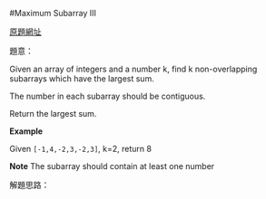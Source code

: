 #Maximum Subarray III

[原題網址](http://www.lintcode.com/en/problem/maximum-subarray-iii/)

題意：

Given an array of integers and a number k, find k non-overlapping subarrays which have the largest sum.

The number in each subarray should be contiguous.

Return the largest sum.

**Example**

Given ```[-1,4,-2,3,-2,3]```, k=2, return 8

**Note**
The subarray should contain at least one number

解題思路：